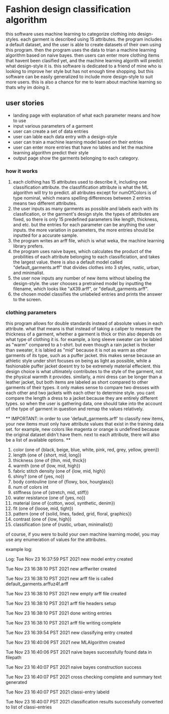 # Fashion design classification algorithm


this software uses machine learning to categorize clothing into design-styles. each garment is described using 15 attributes. the program includes a default dataset, and the user is able to create datasets of their own using this program. then the program uses the data to trian a machine learning algorithm based on naive bayes. then users can enter more clothing items that havent been clasified yet, and the machine learning algorith will predict what design-style it is.
this software is dedicated to a friend of mine who is looking to improve her style but has not enough time shopping. but this software can be easily generalized to include more design-style to suit more users. this is also a chance for me to learn about machine learning so thats why im doing it.

## user stories 


- landing page with explanation of what each parameter means and how to use
- input various parameters of a garment
- user can create a set of data entries 
- user can lable each data entry with a design-style
- user can train a machine learning model based on their entries
- user can enter more entries that have no lables and let the machine learning algorithm predict their style
- output page show the garments belonging to each category.

### how it works

1. each clothing has 15 attributes used to describe it, including one classification attribute. the classfification attribute is what the ML algorithm will try to predict. all atributes except for numOfColors is of type nominal, which means spelling differences between 2 entries means two different attributes.
2. the user inputs as many garments as possible and labels each with its classfication, or the garment's design style. the types of attributes are fixed, so there is only 15 predefined parameters like length, thickness, and etc. but the entries for each parameter can be anything the user inputs. the more variation in parameters, the more entries should be inputted for a accurate sample.
3. the program writes an arff file, which is what weka, the machine learning library prefers. 
4. the program uses naive bayes, which calculates the product of the probilities of each attribute belonging to each classificiation, and takes the largest value. there is also a default model called "default_garments.arff" that divides clothes into 3 styles, rustic, urban, and minimalist.
5. the user now inputs any number of new items without labeling the design-style. the user chooses a pretrained model by inputting the filename, which looks like "aX39.arff", or "default_garments.arff". 
6. the chosen model classifies the unlabeled entries and prints the answer to the screen.

### clothing parameters

this program allows for double standards instead of absolute values in each attribute. what that means is that instead of taking a caliper to measure the thickness of a garment, whether a garment is thick or thin also depends on what type of clothing it is. for example, a long sleeve sweater can be labled as "warm" compared to a t-shirt. but even though a rain jacket is thicker than sweater, it is labled as "mid" because it is not as warm as other garments of its type, such as a puffer jacket. this makes sense because an athletic style under shirt focuses on being as light as possible, while a fashionable puffer jacket doesnt try to be extremely material effecient. this design choice is what ultimately contributes to the style of the garment, not the physical warmth it provides. similarly, a mini dress can be longer than a leather jacket, but both items are labeled as short compared to other garments of their types. it only makes sense to compare two dresses with each other and two jackets with each other to determine style. you cant compare the length a dress to a jacket because they are entirely different types. so when the user is gathering data, one should take into the account of the type of garment in question and remap the values relatively.  

** IMPORTANT: in order to use 'default_garments.arff' to classify new items, your new items must only have attribute values that exist in the training data set. for example, new colors like magenta or orange is undefined because the original dataset didn't have them. next to each attribute, there will also be a list of available options. **


1. color                   (one of {black, beige, blue, white, pink, red, grey, yellow, green})
2. length                  (one of {short, mid, long})
3. thickness               (one of {thin, mid, thick})
4. warmth                  (one of {low, mid, high})
5. fabric stitch density   (one of {low, mid, high})
6. shiny?                  (one of {yes, no})
7. body contouline         (one of {flowy, box, hourglass})
8. num of colors           int
9. stiffness               (one of {stretch, mid, stiff})
10. water resistance       (one of {yes, no})
11. material               (one of {cotton, wool, synthetic, denim})
12. fit                    (one of {loose, mid, tight})
13. pattern                (one of {solid, lines, faded, grid, floral, graphics})
14. contrast               (one of {low, high})
15. classification         (one of {rustic, urban, minimalist})

of course, if you were to build your own machine learning model, you may use any enumeration of values for the attributes.



example log:

Log:
Tue Nov 23 16:37:59 PST 2021
new model entry created

Tue Nov 23 16:38:10 PST 2021
new arffwriter created

Tue Nov 23 16:38:10 PST 2021
new arff file is called default_garments.arffuz4f.arff

Tue Nov 23 16:38:10 PST 2021
new empty arff file created

Tue Nov 23 16:38:10 PST 2021
arff file headers setup

Tue Nov 23 16:38:10 PST 2021
done writing entries

Tue Nov 23 16:38:10 PST 2021
arff file writing complete

Tue Nov 23 16:39:54 PST 2021
new classifying entry created

Tue Nov 23 16:40:06 PST 2021
new MLAlgorithm created

Tue Nov 23 16:40:06 PST 2021
naive bayes successfully found data in filepath

Tue Nov 23 16:40:07 PST 2021
naive bayes construction success

Tue Nov 23 16:40:07 PST 2021
cross checking complete and summary text generated

Tue Nov 23 16:40:07 PST 2021
classi-entry labeld

Tue Nov 23 16:40:07 PST 2021
classification results successfully converted to list of classi-entries